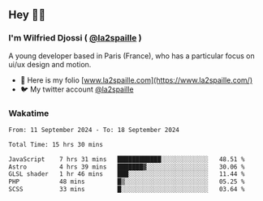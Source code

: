 ## Hey 👋🏾
### I'm Wilfried Djossi ( <a href="https://twitter.com/la2spaille/" target="_blank">@la2spaille</a> )
A young developer based in Paris (France), who has a particular focus on ui/ux design and motion.

- 🎨 Here is my folio [www.la2spaille.com](https://www.la2spaille.com/)
- 🐦 My twitter account [@la2spaille](https://twitter.com/la2spaille/)

### Wakatime
<!--START_SECTION:waka-->

```txt
From: 11 September 2024 - To: 18 September 2024

Total Time: 15 hrs 30 mins

JavaScript    7 hrs 31 mins   ████████████░░░░░░░░░░░░░   48.51 %
Astro         4 hrs 39 mins   ███████▓░░░░░░░░░░░░░░░░░   30.06 %
GLSL shader   1 hr 46 mins    ███░░░░░░░░░░░░░░░░░░░░░░   11.44 %
PHP           48 mins         █▒░░░░░░░░░░░░░░░░░░░░░░░   05.25 %
SCSS          33 mins         █░░░░░░░░░░░░░░░░░░░░░░░░   03.64 %
```

<!--END_SECTION:waka-->
<!--
**la2spaille/la2spaille** is a ✨ _special_ ✨ repository because its `README.md` (this file) appears on your GitHub profile.

Here are some ideas to get you started:

- 🔭 I’m currently working on ...
- 🌱 I’m currently learning ...
- 👯 I’m looking to collaborate on ...
- 🤔 I’m looking for help with ...
- 💬 Ask me about ...
- 📫 How to reach me: ...
- 😄 Pronouns: ...
- ⚡ Fun fact: ...
-->
